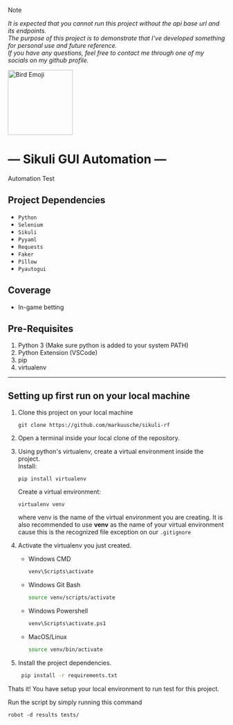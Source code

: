 > [!NOTE] 
> _It is expected that you cannot run this project without the api base url and its endpoints._ </br>
> _The purpose of this project is to demonstrate that I've developed something for personal use and future reference._ </br>
> _If you have any questions, feel free to contact me through one of my socials on my github profile._


<img src="https://cdn-icons-png.freepik.com/512/815/815025.png" alt="Bird Emoji" width="150">


— Sikuli GUI Automation —
======
Automation Test

Project Dependencies
---------------------

- `Python`
- `Selenium`
- `Sikuli`
- `Pyyaml`
- `Requests`
- `Faker`
- `Pillow`
- `Pyautogui`

Coverage
---------

   * In-game betting

Pre-Requisites
--------------

1. Python 3 (Make sure python is added to your system PATH)
2. Python Extension (VSCode)
3. pip
4. virtualenv

------------------------------------------------
Setting up first run on your local machine
------------------------------------------

1. Clone this project on your local machine

   ```
   git clone https://github.com/markuusche/sikuli-rf
   ```

3. Open a terminal inside your local clone of the repository.

4. Using python's virtualenv, create a virtual environment inside the project. <br>
   Install:
   ```
   pip install virtualenv
   ```
   Create a virtual environment:
   ```
   virtualenv venv
   ```

   where venv is the name of the virtual environment you are creating.
   It is also recommended to use __venv__ as the name of your virtual environment
   cause this is the recognized file exception on our ``.gitignore``

6. Activate the virtualenv you just created.
   
   * Windows CMD
      ```bash
      venv\Scripts\activate
      ```
   * Windows Git Bash
      ```bash
      source venv/scripts/activate
      ```
   * Windows Powershell
      ```bash
      venv\Scripts\activate.ps1
      ```
   * MacOS/Linux
      ```bash
     source venv/bin/activate
      ```

7. Install the project dependencies.
    ```bash
     pip install -r requirements.txt
    ```

Thats it! You have setup your local environment to run test for this project.

Run the script by simply running this command

   ```
   robot -d results tests/
  ```


